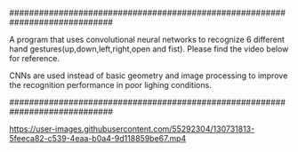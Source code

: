 #############################################################################

A program that uses convolutional neural networks to recognize 6 different hand gestures(up,down,left,right,open and fist).
Please find the video below for reference.

CNNs are used instead of basic geometry and image processing to improve the recognition performance in poor lighing conditions.

#############################################################################

https://user-images.githubusercontent.com/55292304/130731813-5feeca82-c539-4eaa-b0a4-9d118859be67.mp4

